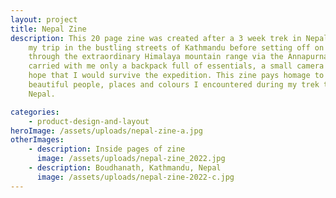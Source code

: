 ```yaml
---
layout: project
title: Nepal Zine
description: This 20 page zine was created after a 3 week trek in Nepal. I began
    my trip in the bustling streets of Kathmandu before setting off on a trek
    through the extraordinary Himalaya mountain range via the Annapurna Circuit. I
    carried with me only a backpack full of essentials, a small camera and the
    hope that I would survive the expedition. This zine pays homage to the
    beautiful people, places and colours I encountered during my trek through
    Nepal.

categories:
    - product-design-and-layout
heroImage: /assets/uploads/nepal-zine-a.jpg
otherImages:
    - description: Inside pages of zine
      image: /assets/uploads/nepal-zine_2022.jpg
    - description: Boudhanath, Kathmandu, Nepal
      image: /assets/uploads/nepal-zine-2022-c.jpg
---
```

